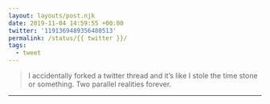 ```yaml
---
layout: layouts/post.njk
date: 2019-11-04 14:59:55 +00:00
twitter: '1191369489356480513'
permalink: /status/{{ twitter }}/
tags: 
  - tweet
---
```


> I accidentally forked a twitter thread and it’s like I stole the time stone or something. Two parallel realities forever.

---
